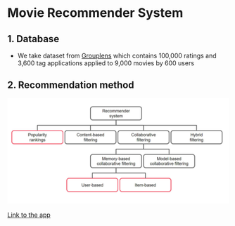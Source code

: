 # Movie Recommender System
## 1. Database

- We take dataset from [Grouplens](https://grouplens.org/datasets/movielens/) which contains 100,000 ratings and 3,600 tag applications applied to 9,000 movies by 600 users

## 2. Recommendation method 
![image](/picture/algorithm.JPG)

[Link to the app](https://thaingoc273-movie-recommender-sys-ngoc-recommender-movie-bqbglf.streamlitapp.com/)
